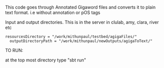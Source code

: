 This code goes through Annotated Gigaword files and converts it to plain text format. i.e without annotation or pOS tags

Input and output directories. This is in the server in clulab, amy, clara, river etc

    resourcesDirectory = "/work/mithunpaul/testbed/agigaFiles/"
      outputDirectoryPath = "/work/mithunpaul/newOutputs/agigaToText/"

TO RUN:

at the top most directory type "sbt run"

